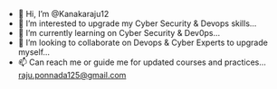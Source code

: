- 👋 Hi, I’m @Kanakaraju12
- 👀 I’m interested to upgrade my Cyber Security & Devops skills...
- 🌱 I’m currently learning on Cyber Security & Dev0ps...
- 💞️ I’m looking to collaborate on Devops & Cyber Experts to upgrade myself...
- 📫 Can reach me or guide me for updated courses and practices... raju.ponnada125@gmail.com

<!---
Kanakaraju12/Kanakaraju12 is a ✨ special ✨ repository because its `README.md` (this file) appears on your GitHub profile.
You can click the Preview link to take a look at your changes.
--->
